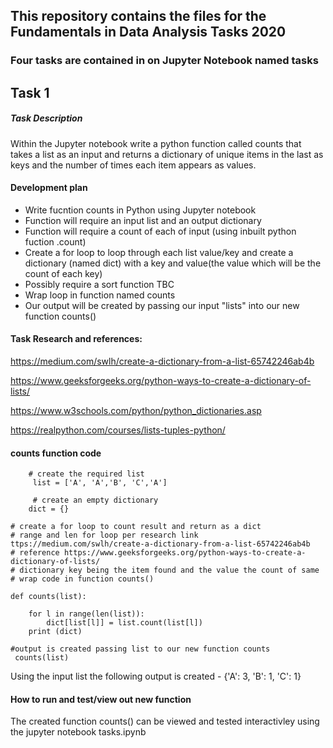 
## This repository contains the files for the Fundamentals in Data Analysis Tasks 2020

### Four tasks are contained in on Jupyter Notebook named tasks

## Task 1

##### Task Description
Within the Jupyter notebook write a python function called counts that takes a list as an input and returns a dictionary of unique items in the last as keys and the number of times each item appears as values.


#### Development plan

- Write fucntion counts in Python using Jupyter notebook 
- Function will require an input list and an output dictionary
- Function will require a count of each of input (using inbuilt python fuction .count)
- Create a for loop to loop through each list value/key and create a dictionary (named dict) with a key and value(the value which will be the count of each key)
- Possibly require a sort function TBC
- Wrap loop in function named counts
- Our output will be created by passing our input "lists" into our new function counts()


#### Task Research and references:
https://medium.com/swlh/create-a-dictionary-from-a-list-65742246ab4b

https://www.geeksforgeeks.org/python-ways-to-create-a-dictionary-of-lists/

https://www.w3schools.com/python/python_dictionaries.asp

https://realpython.com/courses/lists-tuples-python/


#### counts function code 

        # create the required list
         list = ['A', 'A','B', 'C','A']
         
         # create an empty dictionary
        dict = {}

    # create a for loop to count result and return as a dict
    # range and len for loop per research link ttps://medium.com/swlh/create-a-dictionary-from-a-list-65742246ab4b
    # reference https://www.geeksforgeeks.org/python-ways-to-create-a-dictionary-of-lists/
    # dictionary key being the item found and the value the count of same 
    # wrap code in function counts()

    def counts(list):

        for l in range(len(list)):
            dict[list[l]] = list.count(list[l])
        print (dict)
    
    #output is created passing list to our new function counts
     counts(list)

Using the input list the following output is created - {'A': 3, 'B': 1, 'C': 1}


#### How to run and test/view out new function

The created function counts() can be viewed and tested interactivley using the jupyter notebook tasks.ipynb

